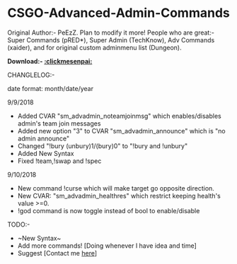 # CSGO-Advanced-Admin-Commands
Original Author:- PeEzZ. Plan to modify it more!
People who are great:- Super Commands (pRED*), Super Admin (TechKnow), Adv Commands (xaider), and for original custom adminmenu list (Dungeon).

**Download:- [:clickmesenpai:](https://github.com/Cruze03/CSGO-Advanced-Admin-Commands/releases)**


CHANGLELOG:-

date format: month/date/year

9/9/2018

* Added CVAR "sm_advadmin_noteamjoinmsg" which enables/disables admin's team join messages
* Added new option "3" to CVAR "sm_advadmin_announce" which is "no admin announce"
* Changed "!bury (unbury)1/(bury)0" to "!bury and !unbury"
* Added New Syntax
* Fixed !team,!swap and !spec

9/10/2018

* New command !curse which will make target go opposite direction.
* New CVAR: "sm_advadmin_healthres" which restrict keeping health's value >=0.
* !god command is now toggle instead of bool to enable/disable

TODO:-
* ~New Syntax~
* Add more commands! [Doing whenever I have idea and time] 
* Suggest [Contact me [here](http://steamcommunity.com/profiles/76561198132924835)]
